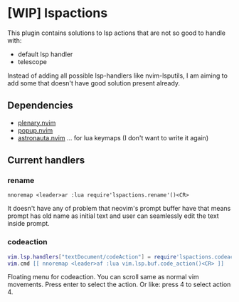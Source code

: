 # [WIP] lspactions

This plugin contains solutions to lsp actions that are not so good to handle
with:
- default lsp handler
- telescope

Instead of adding all possible lsp-handlers like nvim-lsputils, I am aiming
to add some that doesn't have good solution present already.

## Dependencies

- [plenary.nvim](https://github.com/nvim-lua/plenary.nvim)
- [popup.nvim](https://github.com/nvim-lua/popup.nvim)
- [astronauta.nvim](https://github.com/tjdevries/astronauta.nvim) ... for lua keymaps (I don't want to write it again)

## Current handlers

### rename

```vim
nnoremap <leader>ar :lua require'lspactions.rename'()<CR>
```

It doesn't have any of problem that neovim's prompt buffer have that means
prompt has old name as initial text and user can seamlessly edit the text
inside prompt.

### codeaction

```lua
vim.lsp.handlers["textDocument/codeAction"] = require'lspactions.codeaction'
vim.cmd [[ nnoremap <leader>af :lua vim.lsp.buf.code_action()<CR> ]]
```

Floating menu for codeaction. You can scroll same as normal vim movements.
Press enter to select the action. Or like: press 4 to select action 4.
